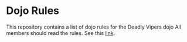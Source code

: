 Dojo Rules
==========

This repository contains a list of dojo rules for the Deadly Vipers dojo
All members should read the rules.
See this [link](https://github.com/deadlyvipers).
